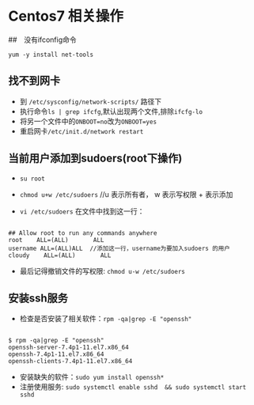 # Centos7 相关操作 #

##　没有ifconfig命令
<pre><code>yum -y install net-tools</code></pre>

## 找不到网卡
* 到 `/etc/sysconfig/network-scripts/` 路径下 
* 执行命令`ls | grep ifcfg`,默认出现两个文件,排除`ifcfg-lo`
* 将另一个文件中的`ONBOOT=no`改为`ONBOOT=yes`
* 重启网卡`/etc/init.d/network restart`

## 当前用户添加到sudoers(root下操作)
*  `su root`
* `chmod u+w /etc/sudoers`   //u 表示所有者， w 表示写权限 + 表示添加

* `vi /etc/sudoers`
在文件中找到这一行：
<pre><code>
## Allow root to run any commands anywhere
root    ALL=(ALL)       ALL
username ALL=(ALL)ALL  //添加这一行，username为要加入sudoers 的用户
cloudy    ALL=(ALL)       ALL
</code></pre>

* 最后记得撤销文件的写权限: `chmod u-w /etc/sudoers`


## 安装ssh服务

* 检查是否安装了相关软件：`rpm -qa|grep -E "openssh"`
<pre><code>
$ rpm -qa|grep -E "openssh"
openssh-server-7.4p1-11.el7.x86_64
openssh-7.4p1-11.el7.x86_64
openssh-clients-7.4p1-11.el7.x86_64
</code></pre>
* 安装缺失的软件：`sudo yum install openssh* `
* 注册使用服务: `sudo systemctl enable sshd  && sudo systemctl start sshd`